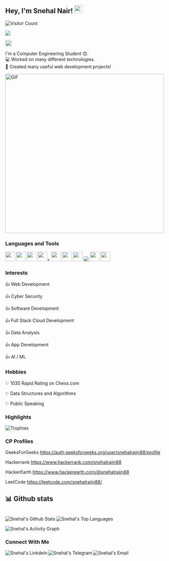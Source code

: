 ## Hey, I'm Snehal Nair! <img src="https://media.giphy.com/media/hvRJCLFzcasrR4ia7z/giphy.gif" width="25px">

![Visitor Count](https://profile-counter.glitch.me/Snehalnair88/count.svg)


![](https://visitor-badge.glitch.me/badge?page_id=Snehalnair88.Snehalnair88)


<a href="https://github.com/Snehalnair88"><img alt="followers" title="Follow me on Github" src="https://img.shields.io/github/followers/Snehalnair88?color=236ad3&labelColor=1155ba&style=for-the-badge&logo=github&label=Follow" height="20px"/></a>  
    
   I'm a Computer Engineering Student 😊.  
💻 Worked on many different technologies.  
📜 Created many useful web development projects!  

<img alt="GIF" src="https://media2.giphy.com/media/3owyp2SViuDIGh8YoM/giphy.gif?cid=ecf05e47th41o1ffb2u2p4g3qcvr5424d61xhhwf3bzft72o&rid=giphy.gif&ct=g" width="500"/>  

### Languages and Tools  

<code><img height="30" src="https://img.icons8.com/color/48/000000/c-plus-plus-logo.png"/></code>
<code><img height="30" src="https://img.icons8.com/color/48/000000/python.png"/></code>
<code><img height="30" src="https://img.icons8.com/color/48/000000/c-programming.png"/></code>
<code><img height="30" src="https://img.icons8.com/color/48/000000/kotlin.png"/></code>>
<code><img height="30" src="https://img.icons8.com/color/48/000000/html-5.png"/></code>
<code><img height="30" src="https://img.icons8.com/color/48/000000/css3.png"/></code>
<code><img height="30" src="https://img.icons8.com/color/48/000000/javascript.png"/></code>
<code><img src="https://img.icons8.com/ios-glyphs/30/000000/cloud.png"/></code>
<code><img height="30" src="https://img.icons8.com/fluent/48/000000/android-os.png"/></code>
<code><img height="30" src="https://img.icons8.com/fluent/48/000000/github.png"/></code>


### Interests

👍 Web Development  

👍 Cyber Security  

👍 Software Development  

👍 Full Stack Cloud Development 

👍 Data Analysis 

👍 App Development 

👍 AI / ML



### Hobbies

✨ 1035 Rapid Rating on  Chess.com 

✨ Data Structures and Algorithms 

✨ Public Speaking


### **Highlights**

![Trophies](https://github-profile-trophy.vercel.app/?username=Snehalnair88&theme=dracula&column=7&margin-w=15&margin-h=15)


### CP Profiles

 GeeksForGeeks  https://auth.geeksforgeeks.org/user/snehalrajin88/profile
 
 Hackerrank     https://www.hackerrank.com/snehalrajin88  
 
 HackerEarth    https://www.hackerearth.com/@snehalrajin88 
 
 LeetCode       https://leetcode.com/snehalrajin88/ 
 
 
 
## 📊 Github stats

<!-- <details>  -->
<!--   <summary>💻 GitHub Profile Stats</summary> -->
  <br/>
    <a><img alt="Snehal's Github Stats" src="https://denvercoder1-github-readme-stats.vercel.app/api?username=Snehalnair88&show_icons=true&count_private=true&theme=react&hide_border=true&bg_color=1F222E&title_color=F85D7F&icon_color=F8D866" /></a>
  <a><img alt="Snehal's Top Languages" src="https://denvercoder1-github-readme-stats.vercel.app/api/top-langs/?username=Snehalnair88&langs_count=8&layout=compact&theme=react&hide_border=true&bg_color=1F222E&title_color=F85D7F&icon_color=F8D866" /></a>
  <br/>
<!--   <b>Note:</b> Top languages is only a metric of the languages my public code consists of and doesn't reflect experience or skill level. -->
<!-- </details> -->

<a><img alt="Snehal's Activity Graph" src="https://activity-graph.herokuapp.com/graph?username=Snehalnair88&bg_color=1F222E&color=F8D866&line=F85D7F&point=FFFFFF&hide_border=true" /></a>  


### Connect With Me
<a href="https://www.linkedin.com/in/snehal-nair-2980b41b9" target="_blank">
  <img align="left" alt="Snehal's LinkdeIn" src="https://img.shields.io/badge/LinkedIn-0077B5?style=for-the-badge&logo=linkedin&logoColor=white" />
</a>
</a>
<a href="" target="_blank">
  <img align="left" alt="Snehal's Telegram" src="https://img.shields.io/badge/Telegram-2CA5E0?style=for-the-badge&logo=telegram&logoColor=white" />
</a>
<a href="snehalrajin88@gmail.com" target="_blank">
  <img align="left" alt="Snehal's Email" src="https://img.shields.io/badge/Gmail-D14836?style=for-the-badge&logo=gmail&logoColor=white" />
</a>
